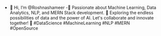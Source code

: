 - 👋 Hi, I’m @Roshnashameer
-👀 Passionate about Machine Learning, Data Analytics, NLP, and MERN Stack development. 🚀 Exploring the endless possibilities of data and the power of AI. Let's collaborate and innovate together! 🌟 #DataScience #MachineLearning #NLP #MERN #OpenSource


<!---
Roshnashameer/Roshnashameer is a ✨ special ✨ repository because its `README.md` (this file) appears on your GitHub profile.
I'm a recent graduate with an MSc in Data Science and a passion for full-stack development. Currently, I'm honing my skills as a MERN stack developer through a training program.

## Skills

- JavaScript (Node.js and React)
- MongoDB
- Express.js
- HTML/CSS
- Data Analysis and Visualization
- Machine Learning
- python
You can click the Preview link to take a look at your changes.
--->
